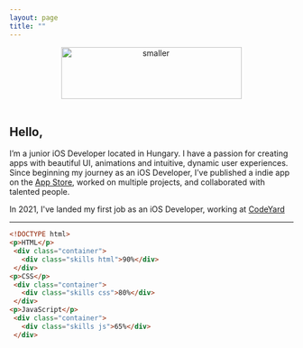 ```yaml
---
layout: page
title: ""
---
```


<div style="text-align: center"><img src="https://i.ibb.co/9WrxB5L/smaller.png" alt="smaller" border="0" width=320 height=92></div>
<br />

## Hello,
I’m a junior iOS Developer located in Hungary. I have a passion for creating apps with beautiful UI, animations and intuitive, dynamic user experiences.
Since beginning my journey as an iOS Developer, I’ve published a indie app on the [App Store](https://apps.apple.com/us/app/drinkspot-daily-drink-tracker/id1545770917), worked on multiple projects, and collaborated with talented people. 

In 2021, I've landed my first job as an iOS Developer, working at [CodeYard](https://codeyard.eu)

---
```html
<!DOCTYPE html>
<p>HTML</p>
 <div class="container">
   <div class="skills html">90%</div>
 </div>
<p>CSS</p>
 <div class="container">
   <div class="skills css">80%</div>
 </div>
<p>JavaScript</p>
 <div class="container">
   <div class="skills js">65%</div>
 </div>
```
